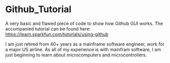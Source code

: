 # Github_Tutorial
A very basic and flawed piece of code to show how Github GUI works.
The accompanied tutorial can be found here:
https://learn.sparkfun.com/tutorials/using-github

I am just retired from 40+ years as a mainframe software engineer, work for a major US airline.
As all of my experience is with mainfram software, I am just beginning to learn about microcomputers and microcontrollers.

